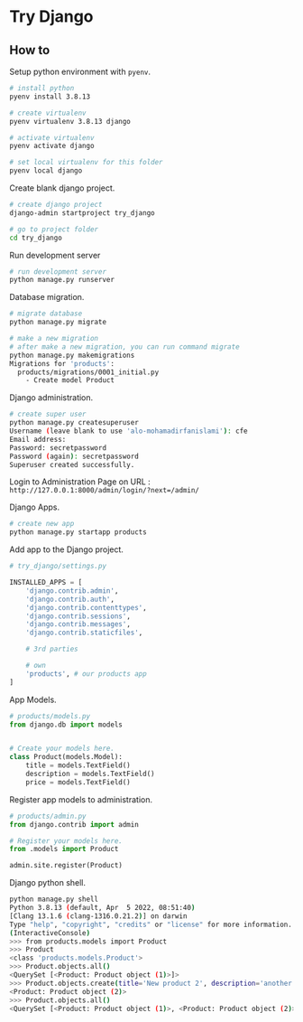 # Try Django

## How to

Setup python environment with `pyenv`. 

```bash
# install python
pyenv install 3.8.13

# create virtualenv
pyenv virtualenv 3.8.13 django

# activate virtualenv
pyenv activate django

# set local virtualenv for this folder
pyenv local django
```

Create blank django project.

```bash
# create django project
django-admin startproject try_django

# go to project folder
cd try_django
```

Run development server

```bash
# run development server
python manage.py runserver
```

Database migration.

```bash
# migrate database
python manage.py migrate

# make a new migration
# after make a new migration, you can run command migrate
python manage.py makemigrations
Migrations for 'products':
  products/migrations/0001_initial.py
    - Create model Product

```

Django administration.

```bash
# create super user
python manage.py createsuperuser
Username (leave blank to use 'alo-mohamadirfanislami'): cfe
Email address: 
Password: secretpassword
Password (again): secretpassword
Superuser created successfully.
```

Login to Administration Page on URL : `http://127.0.0.1:8000/admin/login/?next=/admin/`

Django Apps.

```bash
# create new app
python manage.py startapp products
```

Add app to the Django project.

```python
# try_django/settings.py

INSTALLED_APPS = [
    'django.contrib.admin',
    'django.contrib.auth',
    'django.contrib.contenttypes',
    'django.contrib.sessions',
    'django.contrib.messages',
    'django.contrib.staticfiles',

    # 3rd parties

    # own
    'products', # our products app
]
```

App Models.

```python
# products/models.py
from django.db import models


# Create your models here.
class Product(models.Model):
    title = models.TextField()
    description = models.TextField()
    price = models.TextField()

```

Register app models to administration.

```python
# products/admin.py
from django.contrib import admin

# Register your models here.
from .models import Product

admin.site.register(Product)

```

Django python shell.

```bash
python manage.py shell
Python 3.8.13 (default, Apr  5 2022, 08:51:40) 
[Clang 13.1.6 (clang-1316.0.21.2)] on darwin
Type "help", "copyright", "credits" or "license" for more information.
(InteractiveConsole)
>>> from products.models import Product
>>> Product
<class 'products.models.Product'>
>>> Product.objects.all()
<QuerySet [<Product: Product object (1)>]>
>>> Product.objects.create(title='New product 2', description='another one', price='999', summary='sweet')
<Product: Product object (2)>
>>> Product.objects.all()
<QuerySet [<Product: Product object (1)>, <Product: Product object (2)>]>
```